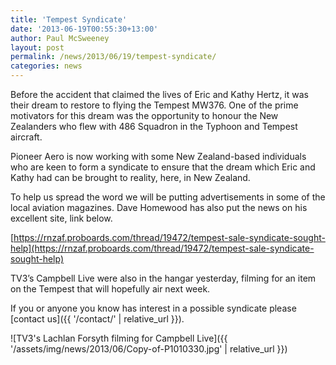 ```yaml
---
title: 'Tempest Syndicate'
date: '2013-06-19T00:55:30+13:00'
author: Paul McSweeney
layout: post
permalink: /news/2013/06/19/tempest-syndicate/
categories: news
---
```


Before the accident that claimed the lives of Eric and Kathy Hertz, it was their dream to restore to flying the Tempest MW376. One of the prime motivators for this dream was the opportunity to honour the New Zealanders who flew with 486 Squadron in the Typhoon and Tempest aircraft.

Pioneer Aero is now working with some New Zealand-based individuals who are keen to form a syndicate to ensure that the dream which Eric and Kathy had can be brought to reality, here, in New Zealand. 

To help us spread the word we will be putting advertisements in some of the local aviation magazines. Dave Homewood has also put the news on his excellent site, link below.

[https://rnzaf.proboards.com/thread/19472/tempest-sale-syndicate-sought-help](https://rnzaf.proboards.com/thread/19472/tempest-sale-syndicate-sought-help)

TV3’s Campbell Live were also in the hangar yesterday, filming for an item on the Tempest that will hopefully air next week.

If you or anyone you know has interest in a possible syndicate please [contact us]({{ '/contact/' | relative_url }}).

![TV3's Lachlan Forsyth filming for Campbell Live]({{ '/assets/img/news/2013/06/Copy-of-P1010330.jpg' | relative_url }})
